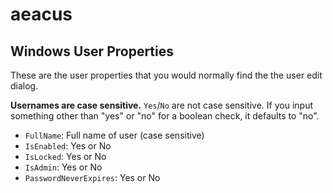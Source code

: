 # aeacus

## Windows User Properties

These are the user properties that you would normally find the the user edit dialog.

**Usernames are case sensitive.** `Yes`/`No` are not case sensitive. If you input something other than "yes" or "no" for a boolean check, it defaults to "no".

- `FullName`: Full name of user (case sensitive)
- `IsEnabled`: Yes or No
- `IsLocked`: Yes or No
- `IsAdmin`: Yes or No
- `PasswordNeverExpires`: Yes or No
